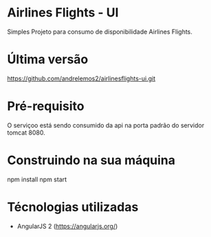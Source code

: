 Airlines Flights - UI
==========================
Simples Projeto para consumo de disponibilidade Airlines Flights.

Última versão
==========================

https://github.com/andrelemos2/airlinesflights-ui.git


Pré-requisito
==========================
O serviçoo está sendo consumido da api na porta padrão do servidor tomcat 8080.

Construindo na sua máquina
==========================
npm install
npm start


Técnologias utilizadas
==========================

- AngularJS 2 (https://angularjs.org/)
